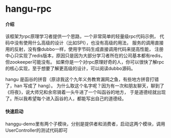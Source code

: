 # hangu-rpc

#### 介绍

该框架为rpc原理学习者提供一个思路，一个非常简单的轻量级rpc代码示例，
代码中没有使用什么高级的设计（比如SPI），也没有高级的用法，
服务的调用直接用的反射，没有像dubbo一样，使用字节码生成直接调用代码来提高性能，
注册中心只实现了redis版本，原因只是因为大部分学习者所在的公司基本都有redis，但zookeeper可能没有。
如果你是一个对rpc原理好奇的人，你可以很快了解rpc的核心实现，至于想要了解更高级的设计，可以阅读dubbo源码。

hangu 是函谷的拼音（原谅我这个九年义务教育漏网之鱼，有些地方拼音打错了，han 写成了 hang）。
为什么取这个名字呢？因为有一次和朋友聊天，聊到了《将夜》，说大师兄和余帘骑着一头牛进了一个叫函谷的地方，
于是道德经就出现了。所以我希望每个进入函谷的人，都能写出自己的道德经。

#### 快速启动

hanggu-demo里有两个子模块，分别是提供者和消费者，启动这两个模块，调用UserController的测试代码即可






